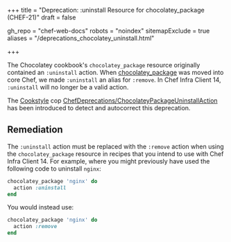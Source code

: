 +++
title = "Deprecation: :uninstall Resource for chocolatey_package (CHEF-21)"
draft = false

gh_repo = "chef-web-docs"
robots = "noindex"
sitemapExclude = true
aliases = "/deprecations_chocolatey_uninstall.html"

+++

The Chocolatey cookbook's `chocolatey_package` resource originally
contained an `:uninstall` action. When
[chocolatey_package](/resources/chocolatey_package/) was moved into
core Chef, we made `:uninstall` an alias for `:remove`. In Chef Infra Client
14, `:uninstall` will no longer be a valid action.

The [Cookstyle](/workstation/cookstyle/) cop
[ChefDeprecations/ChocolateyPackageUninstallAction](https://github.com/chef/cookstyle/blob/main/docs/cops_chefdeprecations.md#chefdeprecationschocolateypackageuninstallaction)
has been introduced to detect and autocorrect this deprecation.

## Remediation

The `:uninstall` action must be replaced with the `:remove` action when
using the `chocolatey_package` resource in recipes that you intend to
use with Chef Infra Client 14. For example, where you might previously have
used the following code to uninstall `nginx`:

```ruby
chocolatey_package 'nginx' do
  action :uninstall
end
```

You would instead use:

```ruby
chocolatey_package 'nginx' do
  action :remove
end
```
